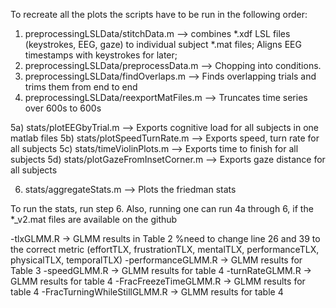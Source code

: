 To recreate all the plots the scripts have to be run in the following order:


1) preprocessingLSLData/stitchData.m --> combines *.xdf LSL files (keystrokes, EEG, gaze) to individual subject *.mat files; Aligns EEG timestamps with keystrokes for later; 
2) preprocessingLSLData/preprocessData.m --> Chopping into conditions.
3) preprocessingLSLData/findOverlaps.m --> Finds overlapping trials and trims them from end to end
4) preprocessingLSLData/reexportMatFiles.m --> Truncates time series over 600s to 600s


5a) stats/plotEEGbyTrial.m --> Exports cognitive load for all subjects in one matlab files
5b) stats/plotSpeedTurnRate.m --> Exports speed, turn rate for all subjects
5c) stats/timeViolinPlots.m --> Exports time to finish for all subjects
5d) stats/plotGazeFromInsetCorner.m --> Exports gaze distance for all subjects

6) stats/aggregateStats.m --> Plots the friedman stats

To run the stats, run step 6.
Also, running one can run 4a through 6, if the *_v2.mat files are available on the github


-tlxGLMM.R -> GLMM results in Table 2  %need to change line 26 and 39 to the correct metric (effortTLX, frustrationTLX, mentalTLX, performanceTLX, physicalTLX, temporalTLX)
-performanceGLMM.R -> GLMM results for Table 3
-speedGLMM.R -> GLMM results for table 4
-turnRateGLMM.R -> GLMM results for table 4
-FracFreezeTimeGLMM.R -> GLMM results for table 4
-FracTurningWhileStillGLMM.R -> GLMM results for table 4

